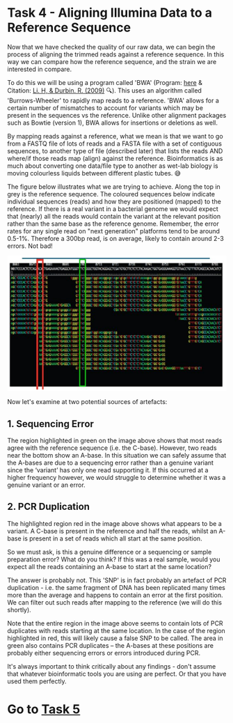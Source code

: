 # Task 4 - Aligning Illumina Data to a Reference Sequence
Now that we have checked the quality of our raw data, we can begin the process of aligning the trimmed reads against a reference sequence. In this way we can compare how the reference sequence, and the strain we are interested in compare.

To do this we will be using a program called 'BWA' (Program: [here](https://github.com/lh3/bwa) & Citation: [Li. H, & Durbin. R. (2009)](https://www.ncbi.nlm.nih.gov/pubmed/19451168) :mag:). This uses an algorithm called 'Burrows-Wheeler' to rapidly map reads to a reference. 'BWA' allows for a certain number of mismatches to account for variants which may be present in the sequences vs the reference. Unlike other alignment packages such as Bowtie (version 1), BWA allows for insertions or deletions as well.

By mapping reads against a reference, what we mean is that we want to go from a FASTQ file of lots of reads and a FASTA file with a set of contiguous sequences, to another type of file (described later) that lists the reads AND where/if those reads map (align) against the reference. Bioinformatics is as much about converting one data/file type to another as wet-lab biology is moving colourless liquids between different plastic tubes. :sweat_smile:

The figure below illustrates what we are trying to achieve. Along the top in grey is the reference sequence. The coloured sequences below indicate individual sequences (reads) and how they are positioned (mapped) to the reference. If there is a real variant in a bacterial genome we would expect that (nearly) all the reads would contain the variant at the relevant position rather than the same base as the reference genome. Remember, the error rates for any single read on "next generation" platforms tend to be around 0.5-1%. Therefore a 300bp read, is on average, likely to contain around 2-3 errors. Not bad!

![Alignment](https://github.com/guyleonard/genomics_adventure/blob/fa62eebfdd9c179f6f6129275713f2c33d7dad42/chapter_2/images/chapter_2_task_4_image_1.png)

Now let's examine at two potential sources of artefacts:
## 1. Sequencing Error
The region highlighted in green on the image above shows that most reads agree with the reference sequence (i.e. the C-base). However, two reads near the bottom show an A-base. In this situation we can safely assume that the A-bases are due to a sequencing error rather than a genuine variant since the ‘variant’ has only one read supporting it. If this occurred at a higher frequency however, we would struggle to determine whether it was a genuine variant or an error.

## 2. PCR Duplication
The highlighted region red in the image above shows what appears to be a variant. A C-base is present in the reference and half the reads, whilst an A-base is present in a set of reads which all start at the same position.
 
So we must ask, is this a genuine difference or a sequencing or sample preparation error? What do you think? If this was a real sample, would you expect all the reads containing an A-base to start at the same location?

The answer is probably not. This 'SNP' is in fact probably an artefact of PCR duplication - i.e. the same fragment of DNA has been replicated many times more than the average and happens to contain an error at the first position. We can filter out such reads after mapping to the reference (we will do this shortly).

Note that the entire region in the image above seems to contain lots of PCR duplicates with reads starting at the same location. In the case of the region highlighted in red, this will likely cause a false SNP to be called. The area in green also contains PCR duplicates – the A-bases at these positions are probably either sequencing errors or errors introduced during PCR.

It's always important to think critically about any findings - don't assume that whatever bioinformatic tools you are using are perfect. Or that you have used them perfectly.

# Go to [Task 5](https://github.com/guyleonard/genomics_adventure/blob/release/chapter_2/task_5.md)
